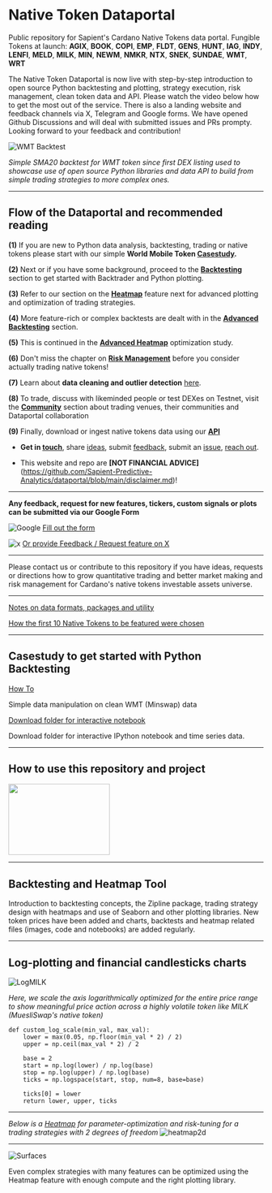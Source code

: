 # Native Token Dataportal
Public repository for Sapient's Cardano Native Tokens data portal.
Fungible Tokens at launch: **AGIX**, **BOOK**, **COPI**, **EMP**, **FLDT**, **GENS**, **HUNT**, **IAG**, **INDY**, **LENFI**, **MELD**, **MILK**, **MIN**, **NEWM**, **NMKR**, **NTX**, **SNEK**, **SUNDAE**, **WMT**, **WRT**

The Native Token Dataportal is now live with step-by-step introduction to open source Python backtesting and plotting, strategy execution, risk management, clean token data and API. Please watch the video below how to get the most out of the service. There is also a landing website and feedback channels via X, Telegram and Google forms. We have opened Github Discussions and will deal with submitted issues and PRs prompty. Looking forward to your feedback and contribution!


![WMT Backtest](https://github.com/Sapient-Predictive-Analytics/dataportal/blob/main/backtesting/WMT_SMA20_updated.png)


*Simple SMA20 backtest for WMT token since first DEX listing used to showcase use of open source Python libraries and data API to build from simple trading strategies to more complex ones.*

***
## Flow of the Dataportal and recommended reading

**(1)** If you are new to Python data analysis, backtesting, trading or native tokens please start with our simple **World Mobile Token [Casestudy](https://github.com/Sapient-Predictive-Analytics/dataportal/blob/main/casestudy/overview.md).**

**(2)** Next or if you have some background, proceed to the **[Backtesting](https://github.com/Sapient-Predictive-Analytics/dataportal/blob/main/backtesting/backtesting.md)** section to get started with Backtrader and Python plotting.

**(3)** Refer to our section on the **[Heatmap](https://github.com/Sapient-Predictive-Analytics/dataportal/blob/main/HeatmapTool/heatmap.md)** feature next for advanced plotting and optimization of trading strategies.

**(4)** More feature-rich or complex backtests are dealt with in the **[Advanced Backtesting](https://github.com/Sapient-Predictive-Analytics/dataportal/blob/main/backtesting/backtesting2.md)** section.

**(5)** This is continued in the **[Advanced Heatmap](https://github.com/Sapient-Predictive-Analytics/dataportal/blob/main/HeatmapTool/heatmap.md#advanced-optimization)** optimization study.

**(6)** Don't miss the chapter on **[Risk Management](https://github.com/Sapient-Predictive-Analytics/dataportal/blob/main/risk/risk.md)** before you consider actually trading native tokens!

**(7)** Learn about **data cleaning and outlier detection** [here](https://github.com/Sapient-Predictive-Analytics/dataportal/blob/main/tokens/cleanData.md).

**(8)** To trade, discuss with likeminded people or test DEXes on Testnet, visit the **[Community](https://github.com/Sapient-Predictive-Analytics/dataportal/blob/main/community/community.md)** section about trading venues, their communities and Dataportal collaboration

**(9)** Finally, download or ingest native tokens data using our **[API](https://github.com/Sapient-Predictive-Analytics/dataportal/blob/main/api/documentationAPI.md)**

* **Get in [touch](https://x.com/SapientSwarm)**, share [ideas](https://github.com/Sapient-Predictive-Analytics/dataportal/discussions), submit [feedback](https://forms.gle/H1fMqNMmyYhaVepV6), submit an [issue](https://github.com/Sapient-Predictive-Analytics/dataportal/issues), [reach out](https://www.sapientswarm.com/cardano.html).
  
* This website and repo are **[NOT FINANCIAL ADVICE]**(https://github.com/Sapient-Predictive-Analytics/dataportal/blob/main/disclaimer.md)!

***

**Any feedback, request for new features, tickers, custom signals or plots can be submitted via our Google Form**

![Google](https://img.shields.io/badge/google-4285F4?style=for-the-badge&logo=google&logoColor=white)
[Fill out the form](https://forms.gle/H1fMqNMmyYhaVepV6)

![x](http://i.imgur.com/tXSoThF.png)
[Or provide Feedback / Request feature on X](https://twitter.com/SapientSwarm)

***

Please contact us or contribute to this repository if you have ideas, requests or directions how to grow quantitative trading and better market making and risk management for Cardano's native tokens investable assets universe.

***
[Notes on data formats, packages and utility](https://github.com/Sapient-Predictive-Analytics/dataportal/blob/main/utility.md)

[How the first 10 Native Tokens to be featured were chosen](https://github.com/Sapient-Predictive-Analytics/dataportal/blob/main/rationale.md)

***



## Casestudy to get started with Python Backtesting

[How To](https://github.com/Sapient-Predictive-Analytics/dataportal/blob/main/casestudy/overview.md)

Simple data manipulation on clean WMT (Minswap) data

[Download folder for interactive notebook](https://github.com/Sapient-Predictive-Analytics/dataportal/tree/main/casestudy)

Download folder for interactive IPython notebook and time series data.

***
## How to use this repository and project

[<img src="https://i.imgur.com/NiU8xcT.png" width="200" height="140" />](https://youtu.be/97e-LBkXwn4?si=V-zD0qgLHCa7VRZi)

***
## Backtesting and Heatmap Tool
Introduction to backtesting concepts, the Zipline package, trading strategy design with heatmaps and use of Seaborn and other plotting libraries.
New token prices have been added and charts, backtests and heatmap related files (images, code and notebooks) are added regularly.

***

## Log-plotting and financial candlesticks charts

![LogMILK](https://github.com/Sapient-Predictive-Analytics/dataportal/blob/main/tokens/MILK_candles_log.png)

*Here, we scale the axis logarithmically optimized for the entire price range to show meaningful price action across a highly volatile token like MILK (MuesliSwap's native token)*

~~~
def custom_log_scale(min_val, max_val):
    lower = max(0.05, np.floor(min_val * 2) / 2)
    upper = np.ceil(max_val * 2) / 2
    
    base = 2
    start = np.log(lower) / np.log(base)
    stop = np.log(upper) / np.log(base)
    ticks = np.logspace(start, stop, num=8, base=base)
    
    ticks[0] = lower
    return lower, upper, ticks
~~~

***
*Below is a [Heatmap](https://github.com/Sapient-Predictive-Analytics/dataportal/blob/main/HeatmapTool/heatmap.md) for parameter-optimization and risk-tuning for a trading strategies with 2 degrees of freedom*
![heatmap2d](https://github.com/Sapient-Predictive-Analytics/dataportal/blob/main/HeatmapTool/Heatmap2D.png)

***

![Surfaces](https://github.com/Sapient-Predictive-Analytics/dataportal/blob/main/HeatmapTool/Complex4Dheatmap.png)

Even complex strategies with many features can be optimized using the Heatmap feature with enough compute and the right plotting library.
